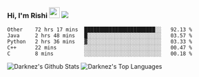 ### Hi, I'm Rishi <img src="https://media.giphy.com/media/hvRJCLFzcasrR4ia7z/giphy.gif" width="25px" />  <img src="https://img.shields.io/badge/Data Scienctist-Python-blue?style=flat-square" />
<!--START_SECTION:waka-->
```text
Other    72 hrs 17 mins  ███████████████████████░░   92.13 % 
Java     2 hrs 48 mins   █░░░░░░░░░░░░░░░░░░░░░░░░   03.57 % 
Python   2 hrs 36 mins   ▓░░░░░░░░░░░░░░░░░░░░░░░░   03.33 % 
C++      22 mins         ░░░░░░░░░░░░░░░░░░░░░░░░░   00.47 % 
C        8 mins          ░░░░░░░░░░░░░░░░░░░░░░░░░   00.18 % 
```
<!--END_SECTION:waka-->
<img alt="Darknez's Github Stats" src="https://github-readme-stats.vercel.app/api?username=Darknez07&show_icons=true&count_private=true&theme=dark" />
<img alt="Darknez's Top Languages" src="https://github-readme-stats.vercel.app/api/top-langs/?username=Darknez07&langs_count=5&theme=tokyonight" />
